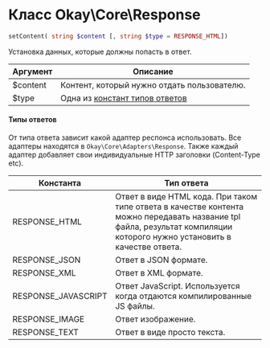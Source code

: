 # Класс Okay\Core\Response

<a name="setContent"></a>
```php
setContent( string $content [, string $type = RESPONSE_HTML])
```

Установка данных, которые должны попасть в ответ.

Аргумент | Описание
---|---
$content | Контент, который нужно отдать пользователю.
$type | Одна из [констант типов ответов](#contentTypesConstants)


<a name="contentTypesConstants"></a>
#### Типы ответов

От типа ответа зависит какой адаптер респонса использовать. Все адаптеры находятся в `Okay\Core\Adapters\Response`.
Также каждый адаптер добавляет свои индивидуальные HTTP заголовки (Content-Type etc).

Константа | Тип ответа
---|---
RESPONSE_HTML | Ответ в виде HTML кода. При таком типе ответа в качестве контента можно передавать название tpl файла, результат компиляции которого нужно установить в качестве ответа.
RESPONSE_JSON | Ответ в JSON формате.
RESPONSE_XML  | Ответ в XML формате.
RESPONSE_JAVASCRIPT | Ответ JavaScript. Используется когда отдаются компилированные JS файлы.
RESPONSE_IMAGE | Ответ изображение.
RESPONSE_TEXT | Ответ в виде просто текста.
